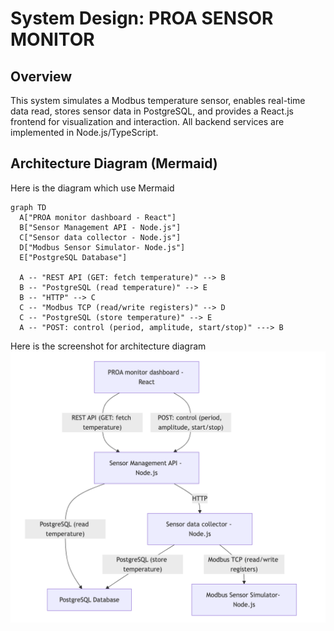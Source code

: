 # System Design: PROA SENSOR MONITOR

## Overview

This system simulates a Modbus temperature sensor, enables real-time data read, stores sensor data in PostgreSQL, and provides a React.js frontend for visualization and interaction. All backend services are implemented in Node.js/TypeScript.


## Architecture Diagram (Mermaid)

Here is the diagram which use Mermaid
```mermaid
graph TD
  A["PROA monitor dashboard - React"]
  B["Sensor Management API - Node.js"]
  C["Sensor data collector - Node.js"]
  D["Modbus Sensor Simulator- Node.js"]
  E["PostgreSQL Database"]

  A -- "REST API (GET: fetch temperature)" --> B
  B -- "PostgreSQL (read temperature)" --> E
  B -- "HTTP" --> C
  C -- "Modbus TCP (read/write registers)" --> D
  C -- "PostgreSQL (store temperature)" --> E
  A -- "POST: control (period, amplitude, start/stop)" ---> B

```


Here is the screenshot for architecture diagram
![](./Architecture-Diagram.png)